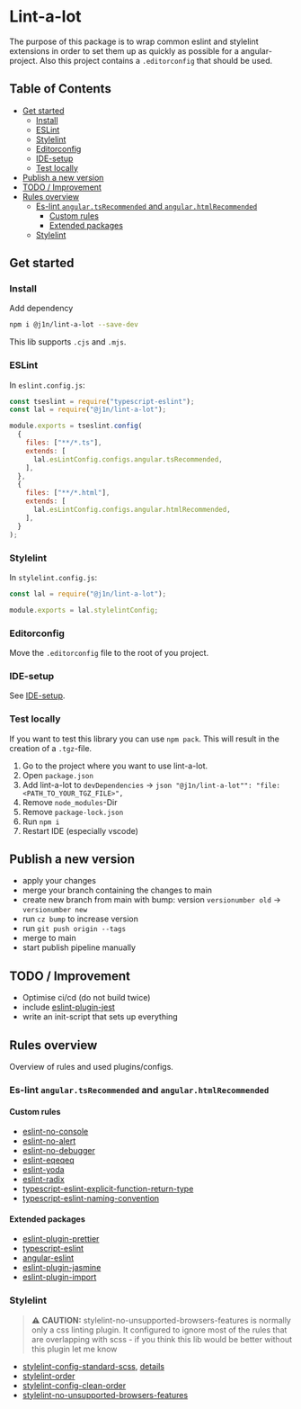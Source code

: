 # Lint-a-lot

The purpose of this package is to wrap common eslint and stylelint extensions in order to set them up as quickly as possible for a angular-project.
Also this project contains a `.editorconfig` that should be used.

## Table of Contents

- [Get started](#get-started)
  - [Install](#install)
  - [ESLint](#eslint)
  - [Stylelint](#stylelint)
  - [Editorconfig](#editorconfig)
  - [IDE-setup](#IDE-setup)
  - [Test locally](#test-locally)
- [Publish a new version](#publish-a-new-version)
- [TODO / Improvement](#todo--improvement)
- [Rules overview](#rules-overview)
  - [Es-lint `angular.tsRecommended` and `angular.htmlRecommended`](#es-lint-angulartsrecommended-and-angularhtmlrecommended)
    - [Custom rules](#custom-rules)
    - [Extended packages](#extended-packages)
  - [Stylelint](#stylelint)

## Get started

### Install

Add dependency

```bash
npm i @j1n/lint-a-lot --save-dev
```

This lib supports `.cjs` and `.mjs`.

### ESLint

In `eslint.config.js`:

```javascript
const tseslint = require("typescript-eslint");
const lal = require("@j1n/lint-a-lot");

module.exports = tseslint.config(
  {
    files: ["**/*.ts"],
    extends: [
      lal.esLintConfig.configs.angular.tsRecommended,
    ],
  },
  {
    files: ["**/*.html"],
    extends: [
      lal.esLintConfig.configs.angular.htmlRecommended,
    ],
  }
);
```

### Stylelint

In `stylelint.config.js`:

```javascript
const lal = require("@j1n/lint-a-lot");

module.exports = lal.stylelintConfig;
```

### Editorconfig

Move the `.editorconfig` file to the root of you project.

### IDE-setup

See [IDE-setup](./docs/ide.md).

### Test locally

If you want to test this library you can use `npm pack`. This will result in the creation of a `.tgz`-file.

1. Go to the project where you want to use lint-a-lot.
2. Open `package.json`
3. Add lint-a-lot to `devDependencies` -> `json
  "@j1n/lint-a-lot"": "file:<PATH_TO_YOUR_TGZ_FILE>",
`
4. Remove `node_modules`-Dir
5. Remove `package-lock.json`
6. Run `npm i`
7. Restart IDE (especially vscode)

## Publish a new version

- apply your changes
- merge your branch containing the changes to main
- create new branch from main with  bump: version `versionumber old` → `versionumber new`
- run `cz bump` to increase version
- run `git push origin --tags`
- merge to main
- start publish pipeline manually

## TODO / Improvement

- Optimise ci/cd (do not build twice)
- include [eslint-plugin-jest](https://www.npmjs.com/package/eslint-plugin-jest)
- write an init-script that sets up everything

## Rules overview

Overview of rules and used plugins/configs.

### Es-lint `angular.tsRecommended` and `angular.htmlRecommended`

#### Custom rules

- [eslint-no-console](https://eslint.org/docs/latest/rules/no-console)
- [eslint-no-alert](https://eslint.org/docs/latest/rules/no-alert)
- [eslint-no-debugger](https://eslint.org/docs/latest/rules/no-debugger)
- [eslint-eqeqeq](https://eslint.org/docs/latest/rules/eqeqeq)
- [eslint-yoda](https://eslint.org/docs/latest/rules/yoda)
- [eslint-radix](https://eslint.org/docs/latest/rules/radix)
- [typescript-eslint-explicit-function-return-type](https://typescript-eslint.io/rules/explicit-function-return-type/)
- [typescript-eslint-naming-convention](https://typescript-eslint.io/rules/naming-convention/)

#### Extended packages

- [eslint-plugin-prettier](https://www.npmjs.com/package/eslint-plugin-prettier)
- [typescript-eslint](https://www.npmjs.com/package/@typescript-eslint/eslint-plugin)
- [angular-eslint](https://github.com/angular-eslint/angular-eslint)
- [eslint-plugin-jasmine](https://www.npmjs.com/search?q=eslint%20jasmine)
- [eslint-plugin-import](https://www.npmjs.com/package/eslint-plugin-import)

### Stylelint

> ⚠️ **CAUTION:** stylelint-no-unsupported-browsers-features is normally only a css linting plugin. It configured to ignore most of the rules that are 
> overlapping with scss - if you think this lib would be better without this plugin let me know

- [stylelint-config-standard-scss](https://www.npmjs.com/package/stylelint-config-standard-scss), [details](./docs/stylelint-no-unsupported-browsers-features.md)
- [stylelint-order](https://www.npmjs.com/package/stylelint-order)
- [stylelint-config-clean-order](https://www.npmjs.com/package/stylelint-config-clean-order)
- [stylelint-no-unsupported-browsers-features](https://www.npmjs.com/package/stylelint-no-unsupported-browser-features)
